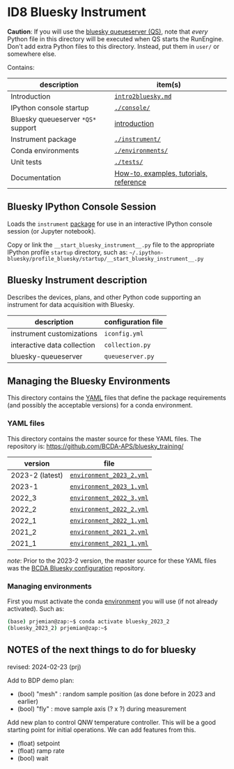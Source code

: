 # ID8 Bluesky Instrument

**Caution**:  If you will use the [bluesky queueserver (QS)](./qserver.md), note
that _every_ Python file in this directory will be executed when QS starts the
RunEngine. Don't add extra Python files to this directory.  Instead, put them in
`user/` or somewhere else.

Contains:

description | item(s)
--- | ---
Introduction | [`intro2bluesky.md`](https://bcda-aps.github.io/bluesky_training/reference/_intro2bluesky.html)
IPython console startup | [`./console/`](#bluesky-ipython-console-session)
Bluesky queueserver `*QS*` support | [introduction](./qserver.md)
Instrument package | [`./instrument/`](#bluesky-instrument-description)
Conda environments | [`./environments/`](#managing-the-bluesky-environments)
Unit tests | [`./tests/`](./tests/README.md)
Documentation | [How-to, examples, tutorials, reference](https://bcda-aps.github.io/bluesky_training)

## Bluesky IPython Console Session

Loads the `instrument` [package](https://bcda-aps.github.io/bluesky_training/instrument) for use in an interactive IPython console session (or Jupyter notebook).

Copy or link the `__start_bluesky_instrument__.py` file to the appropriate IPython profile `startup` directory, such as: `~/.ipython-bluesky/profile_bluesky/startup/__start_bluesky_instrument__.py`


## Bluesky Instrument description

Describes the devices, plans, and other Python code supporting an instrument for data acquisition with Bluesky.

description | configuration file
--- | ---
instrument customizations | `iconfig.yml`
interactive data collection | `collection.py`
bluesky-queueserver | `queueserver.py`



## Managing the Bluesky Environments

This directory contains the [YAML](https://yaml.org) files that define the
package requirements (and possibly the acceptable versions) for a conda
environment.

### YAML files

This directory contains the master source for these YAML files.
The repository is: https://github.com/BCDA-APS/bluesky_training/

version | file
--- | ---
2023-2 (latest) | [`environment_2023_2.yml`](./environment_2023_2.yml)
2023-1 | [`environment_2023_1.yml`](./environment_2023_1.yml)
2022_3 | [`environment_2022_3.yml`](./environment_2022_3.yml)
2022_2 | [`environment_2022_2.yml`](./environment_2022_2.yml)
2022_1 | [`environment_2022_1.yml`](./environment_2022_1.yml)
2021_2 | [`environment_2021_2.yml`](./environment_2021_2.yml)
2021_1 | [`environment_2021_1.yml`](./environment_2021_1.yml)

_note_: Prior to the 2023-2 version, the master source for these YAML files was the
[BCDA Bluesky
configuration](https://github.com/BCDA-APS/use_bluesky/tree/main/install)
repository.

### Managing environments

First you must activate the conda
[environment](https://bcda-aps.github.io/bluesky_training/reference/_conda_environment.html)
you will use (if not already activated). Such as:

```bash
(base) prjemian@zap:~$ conda activate bluesky_2023_2
(bluesky_2023_2) prjemian@zap:~$
```

## NOTES of the next things to do for bluesky

revised: 2024-02-23 (prj)

Add to BDP demo plan:

- (bool) "mesh" : random sample position (as done before in 2023 and earlier)
- (bool) "fly" : move sample axis (? x ?) during measurement

Add new plan to control QNW temperature controller.  This will be a good starting point for initial operations.  We can add features from this.

- (float) setpoint
- (float) ramp rate
- (bool) wait
